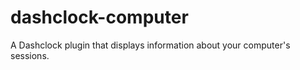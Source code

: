 dashclock-computer
==================

A Dashclock plugin that displays information about your computer\'s sessions.